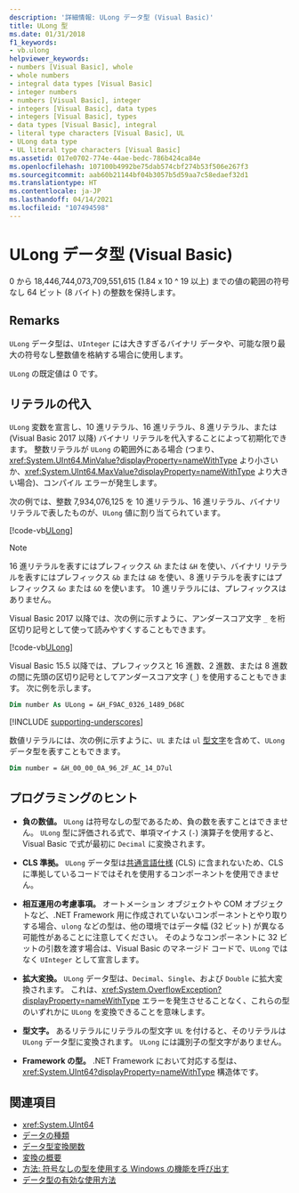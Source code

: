 ```yaml
---
description: '詳細情報: ULong データ型 (Visual Basic)'
title: ULong 型
ms.date: 01/31/2018
f1_keywords:
- vb.ulong
helpviewer_keywords:
- numbers [Visual Basic], whole
- whole numbers
- integral data types [Visual Basic]
- integer numbers
- numbers [Visual Basic], integer
- integers [Visual Basic], data types
- integers [Visual Basic], types
- data types [Visual Basic], integral
- literal type characters [Visual Basic], UL
- ULong data type
- UL literal type characters [Visual Basic]
ms.assetid: 017e0702-774e-44ae-bedc-786b424ca84e
ms.openlocfilehash: 107100b4992be75dab574cbf274b53f506e267f3
ms.sourcegitcommit: aab60b21144bf04b3057b5d59aa7c58edaef32d1
ms.translationtype: HT
ms.contentlocale: ja-JP
ms.lasthandoff: 04/14/2021
ms.locfileid: "107494598"
---
```

# <a name="ulong-data-type-visual-basic"></a>ULong データ型 (Visual Basic)

0 から 18,446,744,073,709,551,615 (1.84 x 10 ^ 19 以上) までの値の範囲の符号なし 64 ビット (8 バイト) の整数を保持します。

## <a name="remarks"></a>Remarks

`ULong` データ型は、`UInteger` には大きすぎるバイナリ データや、可能な限り最大の符号なし整数値を格納する場合に使用します。

`ULong` の既定値は 0 です。

## <a name="literal-assignments"></a>リテラルの代入

`ULong` 変数を宣言し、10 進リテラル、16 進リテラル、8 進リテラル、または (Visual Basic 2017 以降) バイナリ リテラルを代入することによって初期化できます。 整数リテラルが `ULong` の範囲外にある場合 (つまり、<xref:System.UInt64.MinValue?displayProperty=nameWithType> より小さいか、<xref:System.UInt64.MaxValue?displayProperty=nameWithType> より大きい場合)、コンパイル エラーが発生します。

次の例では、整数 7,934,076,125 を 10 進リテラル、16 進リテラル、バイナリ リテラルで表したものが、`ULong` 値に割り当てられています。

[!code-vb[ULong](../../../../samples/snippets/visualbasic/language-reference/data-types/numeric-literals.vb#ULong)]

> [!NOTE]
> 16 進リテラルを表すにはプレフィックス `&h` または `&H` を使い、バイナリ リテラルを表すにはプレフィックス `&b` または `&B` を使い、8 進リテラルを表すにはプレフィックス `&o` または `&O` を使います。 10 進リテラルには、プレフィックスはありません。

Visual Basic 2017 以降では、次の例に示すように、アンダースコア文字 `_` を桁区切り記号として使って読みやすくすることもできます。

[!code-vb[ULong](../../../../samples/snippets/visualbasic/language-reference/data-types/numeric-literals.vb#LongS)]

Visual Basic 15.5 以降では、プレフィックスと 16 進数、2 進数、または 8 進数の間に先頭の区切り記号としてアンダースコア文字 (`_`) を使用することもできます。 次に例を示します。

```vb
Dim number As ULong = &H_F9AC_0326_1489_D68C
```

[!INCLUDE [supporting-underscores](../../../../includes/vb-separator-langversion.md)]

数値リテラルには、次の例に示すように、`UL` または `ul` [型文字](../../programming-guide/language-features/data-types/type-characters.md)を含めて、`ULong` データ型を表すこともできます。

```vb
Dim number = &H_00_00_0A_96_2F_AC_14_D7ul
```

## <a name="programming-tips"></a>プログラミングのヒント

- **負の数値。** `ULong` は符号なしの型であるため、負の数を表すことはできません。 `ULong` 型に評価される式で、単項マイナス (`-`) 演算子を使用すると、Visual Basic で式が最初に `Decimal` に変換されます。

- **CLS 準拠。** `ULong` データ型は[共通言語仕様](https://www.ecma-international.org/publications-and-standards/standards/ecma-335/) (CLS) に含まれないため、CLS に準拠しているコードではそれを使用するコンポーネントを使用できません。

- **相互運用の考慮事項。** オートメーション オブジェクトや COM オブジェクトなど、.NET Framework 用に作成されていないコンポーネントとやり取りする場合、`ulong` などの型は、他の環境ではデータ幅 (32 ビット) が異なる可能性があることに注意してください。 そのようなコンポーネントに 32 ビットの引数を渡す場合は、Visual Basic のマネージド コードで、`ULong` ではなく `UInteger` として宣言します。

- **拡大変換。** `ULong` データ型は、`Decimal`、`Single`、および `Double` に拡大変換されます。 これは、<xref:System.OverflowException?displayProperty=nameWithType> エラーを発生させることなく、これらの型のいずれかに `ULong` を変換できることを意味します。

- **型文字。** あるリテラルにリテラルの型文字 `UL` を付けると、そのリテラルは `ULong` データ型に変換されます。 `ULong` には識別子の型文字がありません。

- **Framework の型。** .NET Framework において対応する型は、<xref:System.UInt64?displayProperty=nameWithType> 構造体です。

## <a name="see-also"></a>関連項目

- <xref:System.UInt64>
- [データの種類](index.md)
- [データ型変換関数](../functions/type-conversion-functions.md)
- [変換の概要](../keywords/conversion-summary.md)
- [方法: 符号なしの型を使用する Windows の機能を呼び出す](../../programming-guide/com-interop/how-to-call-a-windows-function-that-takes-unsigned-types.md)
- [データ型の有効な使用方法](../../programming-guide/language-features/data-types/efficient-use-of-data-types.md)
